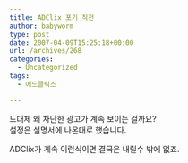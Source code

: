 ```yaml
---
title: ADClix 포기 직전
author: babyworm
type: post
date: 2007-04-09T15:25:18+00:00
url: /archives/268
categories:
  - Uncategorized
tags:
  - 에드클릭스

---
```

도대체 왜 차단한 광고가 계속 보이는 걸까요?  
설정은 설명서에 나온대로 했습니다. 

ADClix가 계속 이런식이면 결국은 내릴수 밖에 없죠.